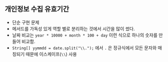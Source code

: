 ## 개인정보 수집 유효기간
- 단순 구현 문제
- 메서드를 가독성 있게 역할 별로 분리하는 것에서 시간을 많이 썼다.
- 날짜 비교는 `year * 10000 + month * 100 + day` 이런 식으로 하나의 숫자를 만들어 비교함.
- `String[] yymmdd = date.split("\\.");` 에서 `.` 은 정규식에서 모든 문자와 매칭되기 때문에 이스케이프(`\\`) 사용